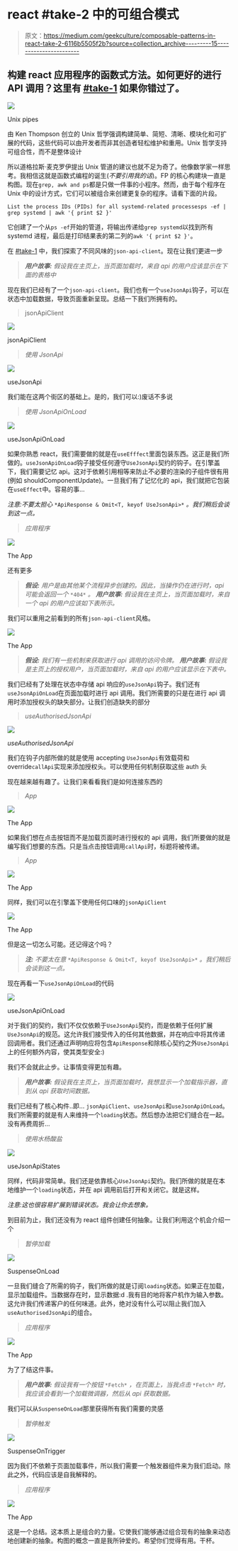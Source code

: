 # react #take-2 中的可组合模式

> 原文：<https://medium.com/geekculture/composable-patterns-in-react-take-2-6116b5505f2b?source=collection_archive---------15----------------------->

## 构建 react 应用程序的函数式方法。如何更好的进行 API 调用？这里有 [#take-1](/geekculture/composable-patterns-in-react-take-1-709b0b2bf53d) 如果你错过了。

![](img/c7aa0f2c3241e58f43eb5d2ad2b513e7.png)

Unix pipes

由 Ken Thompson 创立的 Unix 哲学强调构建简单、简短、清晰、模块化和可扩展的代码，这些代码可以由开发者而非其创造者轻松维护和重用。Unix 哲学支持可组合性，而不是整体设计

所以道格拉斯·麦克罗伊提出 Unix 管道的建议也就不足为奇了。他像数学家一样思考。我相信这就是函数式编程的诞生(*不要引用我的话*)。FP 的核心构建块一直是构图。现在`grep, awk and ps`都是只做一件事的小程序。然而，由于每个程序在 Unix 中的设计方式，它们可以被组合来创建更复杂的程序。请看下面的片段。

```
List the process IDs (PIDs) for all systemd-related processesps -ef | grep systemd | awk '{ print $2 }'
```

它创建了一个从`ps -ef`开始的管道，将输出传递给`grep systemd`以找到所有 systemd 进程，最后是打印结果表的第二列的`awk '{ print $2 }'`。

在 [#take-1](/geekculture/composable-patterns-in-react-take-1-709b0b2bf53d) 中，我们探索了不同风味的`json-api-client`。现在让我们更进一步

> ***用户故事:*** *假设我在主页上，当页面加载时，来自 api 的用户应该显示在下面的表格中*

现在我们已经有了一个`json-api-client`。我们也有一个`useJsonApi`钩子，可以在状态中加载数据，导致页面重新呈现。总结一下我们所拥有的。

> jsonApiClient

![](img/ece98e7f4984108ea3b7c6e2224c2f36.png)

jsonApiClient

> *使用 JsonApi*

![](img/ec8e2c8fc2eae5fc3dcdb45761a8e4c7.png)

useJsonApi

我们能在这两个街区的基础上。是的，我们可以:)废话不多说

> *使用 JsonApiOnLoad*

![](img/54ba955c0cde4e5ae2405a079a75caac.png)

useJsonApiOnLoad

如果你熟悉 react，我们需要做的就是在`useEfffect`里面包装东西。这正是我们所做的。`useJsonApiOnLoad`钩子接受任何遵守`UseJsonApi`契约的钩子。在引擎盖下，我们需要记忆 api。这对于依赖引用相等来防止不必要的渲染的子组件很有用(例如 shouldComponentUpdate)。一旦我们有了记忆化的 api，我们就把它包装在`useEffect`中。容易的事...

*注意:不要太担心* `*ApiResponse & Omit<T, keyof UseJsonApi>*` *。我们稍后会谈到这一点。*

> *应用程序*

![](img/ba34ec63fd74c8929faf74e49e7b43be.png)

The App

还有更多

> ***假设:*** *用户是由其他某个流程异步创建的。因此，当操作仍在进行时，api 可能会返回一个* `*404*` *。* ***用户故事:*** *假设我在主页上，当页面加载时，来自一个 api 的用户应该如下表所示。*

我们可以重用之前看到的所有`json-api-client`风格。

![](img/1137ed78f9e94df414cc353b040f774c.png)

The App

> ***假设:*** *我们有一些机制来获取进行 api 调用的访问令牌。* ***用户故事:*** *假设我是主页上的授权用户，当页面加载时，来自 api 的用户应该显示在下表中。*

我们已经有了处理在状态中存储 api 响应的`useJsonApi`钩子。我们还有`useJsonApiOnLoad`在页面加载时进行 api 调用。我们所需要的只是在进行 api 调用时添加授权头的缺失部分。让我们创造缺失的部分

> *useAuthorisedJsonApi*

![](img/a69dfc0abf0414e8a767d10c78a474c4.png)

*useAuthorisedJsonApi*

我们在钩子内部所做的就是使用 accepting `UseJsonApi`有效载荷和 override`callApi`实现来添加授权头。可以使用任何机制获取这些 auth 头

现在越来越有趣了。让我们来看看我们是如何连接东西的

> *App*

![](img/8f932115a54b00976f00b3a0aade8c6c.png)

The App

如果我们想在点击按钮而不是加载页面时进行授权的 api 调用，我们所要做的就是编写我们想要的东西。只是当点击按钮调用`callApi`时，标题将被传递。

> *App*

![](img/85888e339209eeec146cdb6806e74742.png)

The App

同样，我们可以在引擎盖下使用任何口味的`jsonApiClient`

![](img/03d8fdb8cc10538dab217f83057016d6.png)

The App

但是这一切怎么可能。还记得这个吗？

> ***注:*** *不要太在意* `*ApiResponse & Omit<T, keyof UseJsonApi>*` *。我们稍后会谈到这一点。*

现在再看一下`useJsonApiOnLoad`的代码

![](img/54ba955c0cde4e5ae2405a079a75caac.png)

useJsonApiOnLoad

对于我们的契约，我们不仅仅依赖于`UseJsonApi`契约，而是依赖于任何扩展`UseJsonApi`的规范。这允许我们接受传入的任何其他数据，并在响应中将其传递回调用者。我们还通过声明响应将包含`ApiResponse`和除核心契约之外`UseJsonApi`上的任何额外内容，使其类型安全:)

我们不会就此止步。让事情变得更加有趣。

> ***用户故事:*** *假设我在主页上，当页面加载时，我想显示一个加载指示器，直到从 api 获取时间数据。*

我们已经有了核心构件..即… `jsonApiClient`、`useJsonApi`和`useJsonApiOnLoad`。我们所需要的就是有人来维持一个`loading`状态。然后想办法把它们缝合在一起。没有再费周折...

> *使用水杨酸盐*

![](img/3101e5f66398eb51f7f9a8a3f95c6966.png)

useJsonApiStates

同样，代码非常简单。我们还是依靠核心`UseJsonApi`契约。我们所做的就是在本地维护一个`loading`状态，并在 api 调用前后打开和关闭它。就是这样。

*注意:这也很容易扩展到错误状态。我会让你去想象。*

到目前为止，我们还没有为 react 组件创建任何抽象。让我们利用这个机会介绍一个

> *暂停加载*

![](img/8201ae26d2cf70dacf9078019a30f49b.png)

SuspenseOnLoad

一旦我们缝合了所需的钩子，我们所做的就是订阅`loading`状态。如果正在加载，显示加载组件。当数据存在时，显示数据:d .我有目的地将客户机作为输入参数。这允许我们传递客户的任何味道。此外，绝对没有什么可以阻止我们加入`useAuthorisedJsonApi`的组合。

> *应用程序*

![](img/a5ba693643b6004c083028ca60c57b23.png)

The App

为了了结这件事。

> ***用户故事:*** *假设我有一个按钮* `*Fetch*` *，在页面上，当我点击* `*Fetch*` *时，我应该会看到一个加载微调器，然后从 api 获取数据。*

我们可以从`SuspenseOnLoad`那里获得所有我们需要的灵感

> *暂停触发*

![](img/cea76a48731efdfabcdeece9913151b6.png)

SuspenseOnTrigger

因为我们不依赖于页面加载事件，所以我们需要一个触发器组件来为我们启动。除此之外，代码应该是自我解释的。

> *应用程序*

![](img/9ef338ac0ac4fad9fb2c5bb67359cad7.png)

The App

这是一个总结。这本质上是组合的力量。它使我们能够通过组合现有的抽象来动态地创建新的抽象。构图的概念一直是我所钟爱的。希望你们觉得有用。干杯。